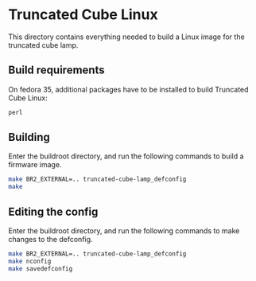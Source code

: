# Truncated Cube Linux

This directory contains everything needed to build a Linux image for the
truncated cube lamp.

## Build requirements

On fedora 35, additional packages have to be installed to build Truncated Cube
Linux:

```txt
perl
```

## Building

Enter the buildroot directory, and run the following commands to build a
firmware image.

```bash
make BR2_EXTERNAL=.. truncated-cube-lamp_defconfig
make
```

## Editing the config

Enter the buildroot directory, and run the following commands to make changes to
the defconfig.

```bash
make BR2_EXTERNAL=.. truncated-cube-lamp_defconfig
make nconfig
make savedefconfig
```

